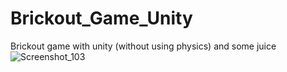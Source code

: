 # Brickout_Game_Unity
Brickout game with unity (without using physics) and some juice
![Screenshot_103](https://github.com/user-attachments/assets/8ce1de8c-4101-43e8-a6d7-4958ab8a4d5a)
